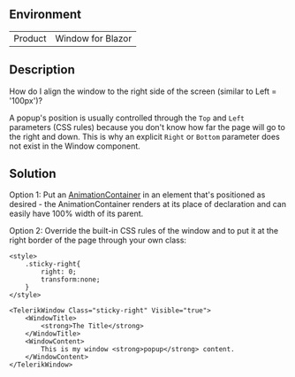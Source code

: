 
## Environment
<table>
<tbody>
<tr>
<td>Product</td>
<td>Window for Blazor</td>
</tr>
</tbody>
</table>

## Description

How do I align the window to the right side of the screen (similar to Left = '100px')?

A popup's position is usually controlled through the `Top` and `Left` parameters (CSS rules) because you don't know how far the page will go to the right and down. This is why an explicit `Right` or `Bottom` parameter does not exist in the Window component.

## Solution

Option 1: Put an [AnimationContainer](slug:components/animationcontainer/overview) in an element that's positioned as desired - the AnimationContainer renders at its place of declaration and can easily have 100% width of its parent.

Option 2: Override the built-in CSS rules of the window and to put it at the right border of the page through your own class:

````RAZOR
<style>
    .sticky-right{
        right: 0;
        transform:none;
    }
</style>

<TelerikWindow Class="sticky-right" Visible="true">
    <WindowTitle>
        <strong>The Title</strong>
    </WindowTitle>
    <WindowContent>
        This is my window <strong>popup</strong> content.
    </WindowContent>
</TelerikWindow>
````

